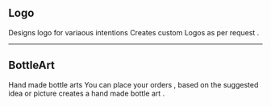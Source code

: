 ## Logo

Designs logo for variaous intentions
Creates custom Logos as per request .

***

## BottleArt

Hand made bottle arts
You can place your orders , based on the suggested idea or picture creates a hand made bottle art .
